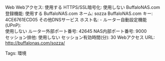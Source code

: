 Web Webアクセス: 使用する HTTPS/SSL暗号化: 使用しない BuffaloNAS.com  
登録機能: 使用する BuffaloNAS.com ネーム: sozza BuffaloNAS.com キー:  
4CE6761ECD05 その他DNSサービス ホスト名: - ルーター自動設定機能 (UPnP):  
使用しない ルーター外部ポート番号: 42645 NAS内部ポート番号: 9000  
セッション排他: 使用しない セッション有効時間(分): 30 Webアクセス URL:  
http://buffalonas.com/sozza/  

Tags: 環境